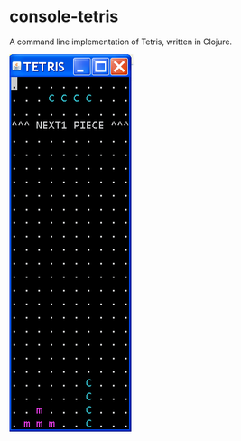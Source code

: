 # console-tetris
A command line implementation of Tetris, written in Clojure.

![Alt text](./screenshot.png?raw=true "Title")

